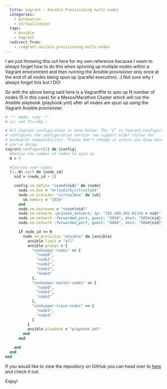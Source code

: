 ```yaml
---
  title: Vagrant - Ansible Provisioning multi-nodes
  categories:
    - Automation
    - Virtualization
  tags:
    - Ansible
    - Vagrant
  redirect_from:
    - /vagrant-ansible-provisioning-multi-nodes
---
```


I am just throwing this out here for my own reference because I seem to
always forget how to do this when spinning up multiple nodes within a
Vagrant environment and then running the Ansible provisioner only once
at the end of all nodes being spun up (parallel execution). :( Not sure
why I always forget this but I DO!

So with the above being said here is a Vagrantfile to spin up N number
of nodes (5 in this case) for a Mesos/Marathon Cluster which will run
the Ansible playbook (playbook.yml) after all nodes are spun up using
the Vagrant Ansible provisioner.

```ruby
# -*- mode: ruby -*-
# vi: set ft=ruby :

# All Vagrant configuration is done below. The "2" in Vagrant.configure
# configures the configuration version (we support older styles for
# backwards compatibility). Please don't change it unless you know what
# you're doing.
Vagrant.configure(2) do |config|
  #Define the number of nodes to spin up
  N = 5

  #Iterate over nodes
  (1..N).each do |node_id|
    nid = (node_id - 1)

    config.vm.define "node#{nid}" do |node|
      node.vm.box = "mrlesmithjr/trusty64"
      node.vm.provider "virtualbox" do |vb|
        vb.memory = "1024"
      end
      node.vm.hostname = "node#{nid}"
      node.vm.network :private_network, ip: "192.168.202.#{200 + nid}"
      node.vm.network :forwarded_port, guest: "5050", host: "505#{nid}"
      node.vm.network :forwarded_port, guest: "8080", host: "808#{nid}"

      if node_id == N
        node.vm.provision "ansible" do |ansible|
          ansible.limit = "all"
          ansible.groups = {
            "zookeeper-nodes" => [
              "node0",
              "node1",
              "node2",
              "node3",
              "node4"
            ],
            "zookeeper-master-nodes" => [
              "node0",
              "node1",
              "node2"
            ],
            "zookeeper-slave-nodes" => [
              "node3",
              "node4"
            ]
          }
          ansible.playbook = "playbook.yml"
        end
      end

    end
  end
end
```

If you would like to view the repository on GitHub you can head over to
[here](https://github.com/mrlesmithjr/ansible-mesosphere) and check it
out.

Enjoy!
